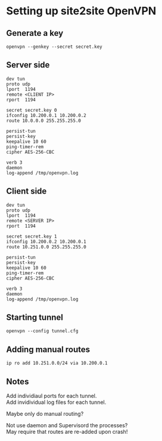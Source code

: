 # Setting up site2site OpenVPN

## Generate a key
```openvpn --genkey --secret secret.key```  

## Server side
```
dev tun
proto udp
lport  1194
remote <CLIENT IP>
rport  1194

secret secret.key 0
ifconfig 10.200.0.1 10.200.0.2
route 10.0.0.0 255.255.255.0

persist-tun
persist-key
keepalive 10 60
ping-timer-rem
cipher AES-256-CBC

verb 3
daemon
log-append /tmp/openvpn.log
```  

## Client side
```
dev tun
proto udp
lport  1194
remote <SERVER IP>
rport  1194

secret secret.key 1
ifconfig 10.200.0.2 10.200.0.1
route 10.251.0.0 255.255.255.0

persist-tun
persist-key
keepalive 10 60
ping-timer-rem
cipher AES-256-CBC

verb 3
daemon
log-append /tmp/openvpn.log
```  

## Starting tunnel
```
openvpn --config tunnel.cfg
```  

## Adding manual routes
```
ip ro add 10.251.0.0/24 via 10.200.0.1
```

## Notes
Add individiaul ports for each tunnel.  
Add invidividual log files for each tunnel.  
  
Maybe only do manual routing?  
  
Not use daemon and Supervisord the processes?  
May require that routes are re-added upon crash!  
